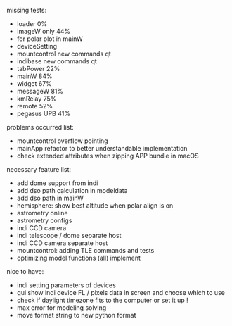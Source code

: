 missing tests:
- loader 0%
- imageW only 44%
- for polar plot in mainW 
- deviceSetting
- mountcontrol new commands qt
- indibase new commands qt
- tabPower 22%
- mainW 84%
- widget 67%
- messageW 81%
- kmRelay 75%
- remote 52%
- pegasus UPB 41%

problems occurred list:
- mountcontrol overflow pointing
- mainApp refactor to better understandable implementation
- check extended attributes when zipping APP bundle in macOS

necessary feature list:
- add dome support from indi
- add dso path calculation in modeldata
- add dso path in mainW
- hemisphere: show best altitude when polar align is on
- astrometry online
- astrometry configs
- indi CCD camera
- indi telescope / dome separate host
- indi CCD camera separate host
- mountcontrol: adding TLE commands and tests
- optimizing model functions (all) implement

nice to have:
- indi setting parameters of devices
- gui show indi device FL / pixels data in screen and choose which to use
- check if daylight timezone fits to the computer or set it up !
- max error for modeling solving
- move format string to new python format
